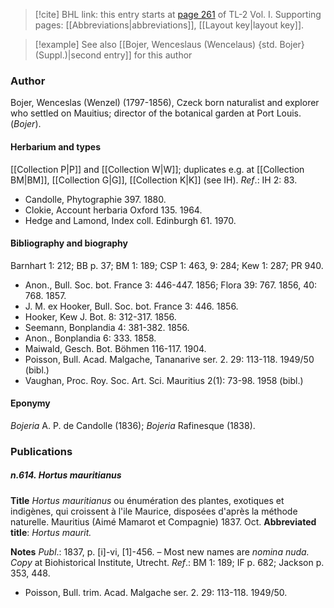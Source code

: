 > [!cite] BHL link: this entry starts at [page 261](https://www.biodiversitylibrary.org/item/103414#page/309/mode/1up) of TL-2 Vol. I.
> Supporting pages: [[Abbreviations|abbreviations]], [[Layout key|layout key]].

> [!example] See also [[Bojer, Wenceslaus (Wencelaus) {std. Bojer} (Suppl.)|second entry]] for this author

### Author

Bojer, Wenceslas (Wenzel) (1797-1856), Czeck born naturalist and explorer who settled on Mauitius; director of the botanical garden at Port Louis. (*Bojer*).

#### Herbarium and types

[[Collection P|P]] and [[Collection W|W]]; duplicates e.g. at [[Collection BM|BM]], [[Collection G|G]], [[Collection K|K]] (see IH).
*Ref*.: IH 2: 83.
- Candolle, Phytographie 397. 1880.
- Clokie, Account herbaria Oxford 135. 1964.
- Hedge and Lamond, Index coll. Edinburgh 61. 1970.

#### Bibliography and biography

Barnhart 1: 212; BB p. 37; BM 1: 189; CSP 1: 463, 9: 284; Kew 1: 287; PR 940.
- Anon., Bull. Soc. bot. France 3: 446-447. 1856; Flora 39: 767. 1856, 40: 768. 1857.
- J. M. ex Hooker, Bull. Soc. bot. France 3: 446. 1856.
- Hooker, Kew J. Bot. 8: 312-317. 1856.
- Seemann, Bonplandia 4: 381-382. 1856.
- Anon., Bonplandia 6: 333. 1858.
- Maiwald, Gesch. Bot. Böhmen 116-117. 1904.
- Poisson, Bull. Acad. Malgache, Tananarive ser. 2. 29: 113-118. 1949/50 (bibl.)
- Vaughan, Proc. Roy. Soc. Art. Sci. Mauritius 2(1): 73-98. 1958 (bibl.)

#### Eponymy

*Bojeria* A. P. de Candolle (1836); *Bojeria* Rafinesque (1838).

### Publications

##### n.614. Hortus mauritianus

**Title**
*Hortus mauritianus* ou énumération des plantes, exotiques et indigènes, qui croissent à l'ile Maurice, disposées d'après la méthode naturelle. Mauritius (Aimé Mamarot et Compagnie) 1837. Oct.
**Abbreviated title**: *Hortus maurit.*

**Notes**
*Publ*.: 1837, p. \[i\]-vi, \[1\]-456. – Most new names are *nomina nuda. Copy* at Biohistorical Institute, Utrecht.
*Ref*.: BM 1: 189; IF p. 682; Jackson p. 353, 448.
- Poisson, Bull. trim. Acad. Malgache ser. 2. 29: 113-118. 1949/50.

